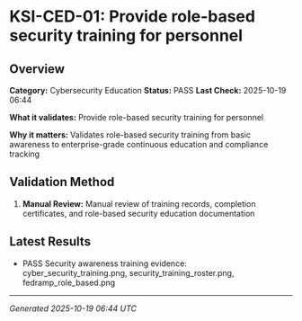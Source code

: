 # KSI-CED-01: Provide role-based security training for personnel

## Overview

**Category:** Cybersecurity Education
**Status:** PASS
**Last Check:** 2025-10-19 06:44

**What it validates:** Provide role-based security training for personnel

**Why it matters:** Validates role-based security training from basic awareness to enterprise-grade continuous education and compliance tracking

## Validation Method

1. **Manual Review:** Manual review of training records, completion certificates, and role-based security education documentation

## Latest Results

- PASS Security awareness training evidence: cyber_security_training.png, security_training_roster.png, fedramp_role_based.png

---
*Generated 2025-10-19 06:44 UTC*